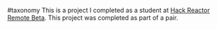 #taxonomy
This is a project I completed as a student at [Hack Reactor Remote Beta](http://www.hackreactor.com/remote-beta). This project was completed as part of a pair.

